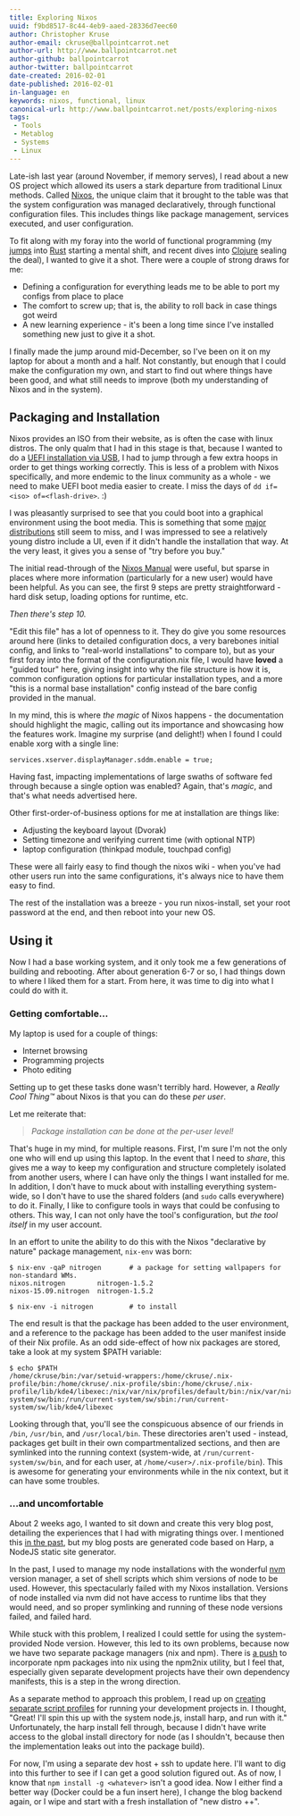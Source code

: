 ```yaml
---
title: Exploring Nixos
uuid: f9bd8517-8c44-4eb9-aaed-28336d7eec60
author: Christopher Kruse
author-email: ckruse@ballpointcarrot.net
author-url: http://www.ballpointcarrot.net
author-github: ballpointcarrot
author-twitter: ballpointcarrot
date-created: 2016-02-01
date-published: 2016-02-01
in-language: en
keywords: nixos, functional, linux
canonical-url: http://www.ballpointcarrot.net/posts/exploring-nixos
tags:
 - Tools
 - Metablog
 - Systems
 - Linux
---
```

Late-ish last year (around November, if memory serves), I read about a new OS project which 
allowed its users a stark departure from traditional Linux methods. Called [Nixos](http://nixos.org), 
the unique claim that it brought to the table was that the system configuration was managed declaratively, through
functional configuration files. This includes things like package management, services executed, and user configuration.

To fit along with my foray into the world of functional programming (my [jumps](/posts/rust-non-systems-programmer) into [Rust](/posts/rust-nsp-matchers)
starting a mental shift, and recent dives into [Clojure](http://clojure.org/) sealing the deal), I wanted to give it a shot. There were
a couple of strong draws for me:

* Defining a configuration for everything leads me to be able to port my configs from place to place
* The comfort to screw up; that is, the ability to roll back in case things got weird
* A new learning experience - it's been a long time since I've installed something new just to give it a shot.

I finally made the jump around mid-December, so I've been on it on my laptop for about a month and a half. Not constantly, but enough
that I could make the configuration my own, and start to find out where things have been good, and what still needs to improve (both
my understanding of Nixos and in the system).

## Packaging and Installation

Nixos provides an ISO from their website, as is often the case with linux distros. The only qualm that I had in this stage is that,
because I wanted to do a [UEFI installation via USB](https://nixos.org/wiki/Installing_NixOS_from_a_USB_stick), I had to jump through a 
few extra hoops in order to get things working correctly. This is less of a problem with Nixos specifically, and more endemic to the 
linux community as a whole - we need to make UEFI boot media easier to create. I miss the days of `dd if=<iso> of=<flash-drive>`. :)

I was pleasantly surprised to see that you could boot into a graphical environment using the boot media. This is something that some
[major distributions](https://www.archlinux.org/) still seem to miss, and I was impressed to see a relatively young distro include a UI, 
even if it didn't handle the installation that way. At the very least, it gives you a sense of "try before you buy."

The initial read-through of the [Nixos Manual](http://nixos.org/nixos/manual/index.html#sec-installation) were useful, but sparse in places where more
information (particularly for a new user) would have been helpful. As you can see, the first 9 steps are pretty straightforward - hard disk setup, loading
options for runtime, etc. 

*Then there's step 10.*

"Edit this file" has a lot of openness to it. They do give you some resources around here (links to detailed configuration docs, a 
very barebones initial config, and links to "real-world installations" to compare to), but as your first foray into the format
of the configuration.nix file, I would have **loved** a "guided tour" here, giving insight into why the file structure is how it is,
common configuration options for particular installation types, and a more "this is a normal base installation" config instead of the bare
config provided in the manual. 

In my mind, this is where *the magic* of Nixos happens - the documentation should highlight the magic,
calling out its importance and showcasing how the features work. Imagine my surprise (and delight!) when I found I could enable xorg with a single line:

```lang-plaintext
services.xserver.displayManager.sddm.enable = true; 
```

Having fast, impacting implementations of large swaths of software fed through because a single option was enabled? Again, that's *magic*, and that's what needs advertised here.

Other first-order-of-business options for me at installation are things like:

* Adjusting the keyboard layout (Dvorak)
* Setting timezone and verifying current time (with optional NTP)
* laptop configuration (thinkpad module, touchpad config)

These were all fairly easy to find though the nixos wiki - when you've had other users run into the same configurations, 
it's always nice to have them easy to find.

The rest of the installation was a breeze - you run nixos-install, set your root password at the end, and then reboot into your new OS.

## Using it 

Now I had a base working system, and it only took me a few generations of building and rebooting. After about generation 6-7 or so, I had
things down to where I liked them for a start. From here, it was time to dig into what I could do with it.

### Getting comfortable...

My laptop is used for a couple of things:

* Internet browsing
* Programming projects
* Photo editing

Setting up to get these tasks done wasn't terribly hard. However, a *Really Cool Thing™* about Nixos is that you can do these *per user*.

Let me reiterate that:

> *Package installation can be done at the per-user level!*

That's huge in my mind, for multiple reasons. First, I'm sure I'm not the only one who will end up using this laptop. In the event that I need to *share*, this gives me a way to keep my configuration and structure completely isolated from another users, where I can have only the things I want installed for me. In addition, I don't have to muck about with installing everything system-wide, so I don't have to use the shared folders (and `sudo` calls everywhere) to do it. Finally, I like to configure tools in ways that could be confusing to others. This way, I can not only have the tool's configuration, but *the tool itself* in my user account.

In an effort to unite the ability to do this with the Nixos "declarative by nature" package management, `nix-env` was born:

```lang-plaintext
$ nix-env -qaP nitrogen       # a package for setting wallpapers for non-standard WMs.
nixos.nitrogen        nitrogen-1.5.2
nixos-15.09.nitrogen  nitrogen-1.5.2

$ nix-env -i nitrogen         # to install
```

The end result is that the package has been added to the user environment, and a reference to the package has been added to the user manifest inside of their Nix profile. As an odd side-effect of how nix packages are stored, take a look at my system $PATH variable:

```lang-plaintext
$ echo $PATH 
/home/ckruse/bin:/var/setuid-wrappers:/home/ckruse/.nix-profile/bin:/home/ckruse/.nix-profile/sbin:/home/ckruse/.nix-profile/lib/kde4/libexec:/nix/var/nix/profiles/default/bin:/nix/var/nix/profiles/default/sbin:/nix/var/nix/profiles/default/lib/kde4/libexec:/run/current-system/sw/bin:/run/current-system/sw/sbin:/run/current-system/sw/lib/kde4/libexec
```

Looking through that, you'll see the conspicuous absence of our friends in `/bin`, `/usr/bin`, and `/usr/local/bin`. These directories aren't used - instead, packages get built in their own compartmentalized sections, and then are symlinked into the running context (system-wide, at `/run/current-system/sw/bin`, and for each user, at `/home/<user>/.nix-profile/bin`). This is awesome for generating your environments while in the nix context, but it can have some troubles.

### ...and uncomfortable

About 2 weeks ago, I wanted to sit down and create this very blog post, detailing the experiences that I had with migrating things over. I mentioned this [in the past](/posts/yearly-refresh-time), but my blog posts are generated code based on Harp, a NodeJS static site generator.

In the past, I used to manage my node installations with the wonderful [nvm](https://github.com/creationix/nvm) version manager, a set of shell scripts which shim versions of node to be used. However, this spectacularly failed with my Nixos installation. Versions of node installed via nvm did not have access to runtime libs that they would need, and so proper symlinking and running of these node versions failed, and failed hard.

While stuck with this problem, I realized I could settle for using the system-provided Node version. However, this led to its own problems, because now we have two separate package managers (nix and npm). There is [a push](http://blog.lastlog.de/posts/nodejs_on_nixos_status/) to incorporate npm packages into nix using the npm2nix utility, but I feel that, especially given separate development projects have their own dependency manifests, this is a step in the wrong direction.

As a separate method to approach this problem, I read up on [creating separate script profiles]() for running your development projects in. I thought, "Great! I'll spin this up with the system node.js, install harp, and run with it." Unfortunately, the harp install fell through, because I didn't have write access to the global install directory for node (as I shouldn't, because then the implementation leaks out into the package build). 

For now, I'm using a separate dev host + ssh to update here. I'll want to dig into this further to see if I can get a good solution figured out. As of now, I know that `npm install -g <whatever>` isn't a good idea. Now I either find a better way (Docker could be a fun insert here), I change the blog backend again, or I wipe and start with a fresh installation of "new distro ++".

